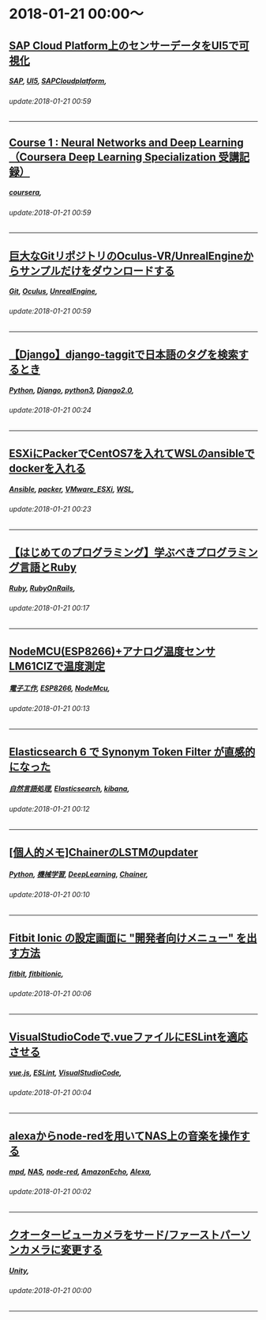 # 2018-01-21 00:00～
## [SAP Cloud Platform上のセンサーデータをUI5で可視化](https://qiita.com/mahko2/items/b42d5eff0ea41212591b)
##### [SAP](https://qiita.com/tags/SAP), [UI5](https://qiita.com/tags/UI5), [SAPCloudplatform](https://qiita.com/tags/SAPCloudplatform), 
###### update:2018-01-21 00:59
---
## [Course 1 : Neural Networks and Deep Learning（Coursera Deep Learning Specialization 受講記録）](https://qiita.com/onooooo/items/a9dce7da839efb1c5925)
##### [coursera](https://qiita.com/tags/coursera), 
###### update:2018-01-21 00:59
---
## [巨大なGitリポジトリのOculus-VR/UnrealEngineからサンプルだけをダウンロードする](https://qiita.com/shiena/items/1dda91986bda050e82ef)
##### [Git](https://qiita.com/tags/Git), [Oculus](https://qiita.com/tags/Oculus), [UnrealEngine](https://qiita.com/tags/UnrealEngine), 
###### update:2018-01-21 00:59
---
## [【Django】django-taggitで日本語のタグを検索するとき](https://qiita.com/toutoru39/items/da448e8b2fffce79e099)
##### [Python](https://qiita.com/tags/Python), [Django](https://qiita.com/tags/Django), [python3](https://qiita.com/tags/python3), [Django2.0](https://qiita.com/tags/Django2.0), 
###### update:2018-01-21 00:24
---
## [ESXiにPackerでCentOS7を入れてWSLのansibleでdockerを入れる](https://qiita.com/ken5owata/items/693bf3ad71b1ebd8b31c)
##### [Ansible](https://qiita.com/tags/Ansible), [packer](https://qiita.com/tags/packer), [VMware_ESXi](https://qiita.com/tags/VMware_ESXi), [WSL](https://qiita.com/tags/WSL), 
###### update:2018-01-21 00:23
---
## [【はじめてのプログラミング】学ぶべきプログラミング言語とRuby](https://qiita.com/shogotagami/items/d3f60026c474aa52bb94)
##### [Ruby](https://qiita.com/tags/Ruby), [RubyOnRails](https://qiita.com/tags/RubyOnRails), 
###### update:2018-01-21 00:17
---
## [NodeMCU(ESP8266)+アナログ温度センサLM61CIZで温度測定 ](https://qiita.com/FS-git/items/de0853d556f687dcc26d)
##### [電子工作](https://qiita.com/tags/電子工作), [ESP8266](https://qiita.com/tags/ESP8266), [NodeMcu](https://qiita.com/tags/NodeMcu), 
###### update:2018-01-21 00:13
---
## [Elasticsearch 6 で Synonym Token Filter が直感的になった](https://qiita.com/imura81gt/items/aba56c682aea600d5f9b)
##### [自然言語処理](https://qiita.com/tags/自然言語処理), [Elasticsearch](https://qiita.com/tags/Elasticsearch), [kibana](https://qiita.com/tags/kibana), 
###### update:2018-01-21 00:12
---
## [[個人的メモ]ChainerのLSTMのupdater](https://qiita.com/ayumu838/items/7bd5ff650e2b5b815eef)
##### [Python](https://qiita.com/tags/Python), [機械学習](https://qiita.com/tags/機械学習), [DeepLearning](https://qiita.com/tags/DeepLearning), [Chainer](https://qiita.com/tags/Chainer), 
###### update:2018-01-21 00:10
---
## [Fitbit Ionic の設定画面に "開発者向けメニュー" を出す方法](https://qiita.com/2fbCvmiYKX/items/3020ddce0ecf20638b5f)
##### [fitbit](https://qiita.com/tags/fitbit), [fitbitionic](https://qiita.com/tags/fitbitionic), 
###### update:2018-01-21 00:06
---
## [VisualStudioCodeで.vueファイルにESLintを適応させる](https://qiita.com/taqm/items/316e7fe51ad9d9a21244)
##### [vue.js](https://qiita.com/tags/vue.js), [ESLint](https://qiita.com/tags/ESLint), [VisualStudioCode](https://qiita.com/tags/VisualStudioCode), 
###### update:2018-01-21 00:04
---
## [alexaからnode-redを用いてNAS上の音楽を操作する](https://qiita.com/nemeshisu46/items/db6dadec391bdbd39b0f)
##### [mpd](https://qiita.com/tags/mpd), [NAS](https://qiita.com/tags/NAS), [node-red](https://qiita.com/tags/node-red), [AmazonEcho](https://qiita.com/tags/AmazonEcho), [Alexa](https://qiita.com/tags/Alexa), 
###### update:2018-01-21 00:02
---
## [クオータービューカメラをサード/ファーストパーソンカメラに変更する](https://qiita.com/ELIXIR/items/2c80d828035c9cb8b49e)
##### [Unity](https://qiita.com/tags/Unity), 
###### update:2018-01-21 00:00
---





